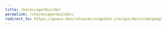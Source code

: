 ```yaml
---
title: charescaperbuilder
permalink: /charescaperbuilder/
redirect_to: https://guava.dev/releases/snapshot-jre/api/docs/com/google/common/escape/CharEscaperBuilder.html
---
```

